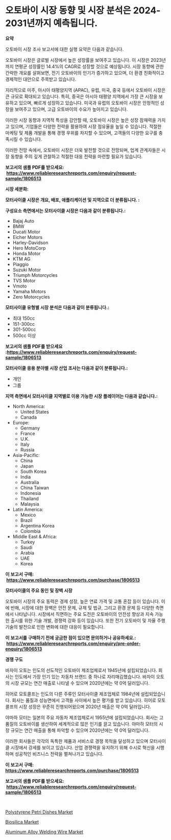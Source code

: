<p><h1>오토바이 시장 동향 및 시장 분석은 2024-2031년까지 예측됩니다.</h1></p><p><strong>요약</strong></p>
<p><p>오토바이 시장 조사 보고서에 대한 실행 요약은 다음과 같습니다. </p><p>오토바이 시장은 글로벌 시장에서 높은 성장률을 보여주고 있습니다. 이 시장은 2023년까지 연평균 성장률인 14.4%의 CAGR로 성장할 것으로 예상됩니다. 시장 동향에 관한 간략한 개요를 살펴보면, 전기 오토바이의 인기가 증가하고 있으며, 더 환경 친화적이고 경제적인 대안으로 주목받고 있습니다. </p><p>지리적으로 미주, 아시아 태평양지역 (APAC), 유럽, 미국, 중국 등에서 오토바이 시장은 큰 규모로 확대되고 있습니다. 특히, 중국은 아시아 태평양 지역에서 가장 큰 시장을 보유하고 있으며, 빠르게 성장하고 있습니다. 미국과 유럽의 오토바이 시장은 안정적인 성장을 보여주고 있으며, 고급 오토바이의 수요가 높아지고 있습니다. </p><p>이러한 시장 동향과 지역적 특성을 감안할 때, 오토바이 시장은 높은 성장 잠재력을 가지고 있으며, 기업들은 다양한 전략을 활용하여 시장 점유율을 높일 수 있습니다. 적절한 마케팅 및 제품 개발을 통해 경쟁 우위를 차지할 수 있으며, 고객들의 다양한 요구를 충족시킬 수 있습니다. </p><p>이러한 전망 속에서, 오토바이 시장은 더욱 발전할 것으로 전망되며, 업계 관계자들은 시장 동향을 주의 깊게 관찰하고 적절한 대응 전략을 마련할 필요가 있습니다.</p></p>
<p><strong>보고서의 샘플 PDF를 받으세요: &nbsp;<a href="https://www.reliableresearchreports.com/enquiry/request-sample/1806513">https://www.reliableresearchreports.com/enquiry/request-sample/1806513</a></strong></p>
<p><strong>시장 세분화:</strong></p>
<p><strong> 모터사이클 시장은 개요, 배포, 애플리케이션 및 지역으로 더 분류됩니다. :</strong></p>
<p><strong>구성요소 측면에서는 모터사이클 시장은 다음과 같이 분류됩니다.:</strong></p>
<p><ul><li>Bajaj Auto</li><li>BMW</li><li>Ducati Motor</li><li>Eicher Motors</li><li>Harley-Davidson</li><li>Hero MotoCorp</li><li>Honda Motor</li><li>KTM AG</li><li>Piaggio</li><li>Suzuki Motor</li><li>Triumph Motorcycles</li><li>TVS Motor</li><li>Vmoto</li><li>Yamaha Motors</li><li>Zero Motorcycles</li></ul></p>
<p><strong> 모터사이클 유형별 시장 분석은 다음과 같이 분류됩니다.:</strong></p>
<p><ul><li>최대 150cc</li><li>151-300cc</li><li>301-500cc</li><li>500cc 이상</li></ul></p>
<p><strong>보고서의 샘플 PDF를 받으세요 :<a href="https://www.reliableresearchreports.com/enquiry/request-sample/1806513">https://www.reliableresearchreports.com/enquiry/request-sample/1806513</a></strong></p>
<p><strong> 모터사이클 응용 분야별 시장 산업 조사는 다음과 같이 분류됩니다.:</strong></p>
<p><ul><li>개인</li><li>그룹</li></ul></p>
<p><strong>지역 측면에서 모터사이클 지역별로 이용 가능한 시장 플레이어는 다음과 같습니다.:</strong></p>
<p><ul>
    <li>
        North America:
        <ul>
            <li>United States</li>
            <li>Canada</li>
        </ul>
    </li>
    <li>
        Europe:
        <ul>
            <li>Germany</li>
            <li>France</li>
            <li>U.K.</li>
            <li>Italy</li>
            <li>Russia</li>
        </ul>
    </li>
    <li>
        Asia-Pacific:
        <ul>
            <li>China</li>
            <li>Japan</li>
            <li>South Korea</li>
            <li>India</li>
            <li>Australia</li>
            <li>China Taiwan</li>
            <li>Indonesia</li>
            <li>Thailand</li>
            <li>Malaysia</li>
        </ul>
    </li>
    <li>
        Latin America:
        <ul>
            <li>Mexico</li>
            <li>Brazil</li>
            <li>Argentina Korea</li>
            <li>Colombia</li>
        </ul>
    </li>
    <li>
        Middle East & Africa:
        <ul>
            <li>Turkey</li>
            <li>Saudi</li>
            <li>Arabia</li>
            <li>UAE</li>
            <li>Korea</li>
        </ul>
    </li>
    </ul></p>
<p><strong>이 보고서 구매: &nbsp;<a href="https://www.reliableresearchreports.com/purchase/1806513">https://www.reliableresearchreports.com/purchase/1806513</a></strong></p>
<p><strong>모터사이클의 주요 동인 및 장벽 시장</strong></p>
<p><p>오토바이 시장의 주요 동력은 경제 성장, 높은 연료 가격 및 교통 혼잡 등이 있습니다. 이에 반해, 시장에 대한 장벽은 안전 문제, 규제 및 법규, 그리고 환경 문제 등 다양한 측면에서 나타납니다. 시장에서 직면하는 주요 도전은 오토바이의 안전성 향상과 지속 가능한 출시를 위한 기술 개발, 경쟁력 강화 등이 있습니다. 또한 전기 오토바이 및 자율 주행 기술의 발전으로 인한 변화에 대한 대응이 필요합니다.</p></p>
<p><strong>이 보고서를 구매하기 전에 궁금한 점이 있으면 문의하거나 공유하세요.: &nbsp;<a href="https://www.reliableresearchreports.com/enquiry/pre-order-enquiry/1806513">https://www.reliableresearchreports.com/enquiry/pre-order-enquiry/1806513</a></strong></p>
<p><strong>경쟁 구도</strong></p>
<p><p>바자이 오토는 인도의 선도적인 오토바이 제조업체로서 1945년에 설립되었습니다. 회사는 인도에서 가장 인기 있는 자동차 브랜드 중 하나로 자리매김했습니다. 바자이 오토의 시장 규모는 연간 매출로 나타낼 수 있으며 2020년에는 약 0억 달러입니다.</p><p>히어로 모토콜프는 인도의 다른 주류인 모터사이클 제조업체로 1984년에 설립되었습니다. 회사는 품질과 성능면에서 고객들 사이에서 높은 평가를 받고 있습니다. 히어로 모토콜프의 시장 성장은 꾸준히 진행되어왔으며 2020년 매출은 약 0억 달러입니다.</p><p>야마하 모터는 일본의 주요 자동차 제조업체로서 1955년에 설립되었습니다. 회사는 고품질의 오토바이를 생산하여 세계적으로 많은 인기를 끌고 있습니다. 야마하 모터의 시장 규모는 연간 매출을 통해 파악할 수 있으며 2020년에는 약 0억 달러입니다.</p><p>이러한 회사들은 각각의 독특한 제품과 서비스로 경쟁 목적을 달성하고 있으며 모터사이클 시장에서 강세를 보이고 있습니다. 산업 경쟁력을 유지하기 위해 수시로 혁신을 시행하며 성공적인 비즈니스 전략을 펼쳐나가고 있습니다.</p></p>
<p><strong>이 보고서 구매: &nbsp; <a href="https://www.reliableresearchreports.com/purchase/1806513">https://www.reliableresearchreports.com/purchase/1806513</a></strong></p>
<p><strong>보고서의 샘플 PDF를 받으세요: &nbsp;<a href="https://www.reliableresearchreports.com/enquiry/request-sample/1806513">https://www.reliableresearchreports.com/enquiry/request-sample/1806513</a></strong><strong></strong></p>
<p>&nbsp;</p>
<p><p><a href="https://github.com/nicoletavirag/Market-Research-Report-List-2/blob/main/polystyrene-petri-dishes-market.md">Polystyrene Petri Dishes Market</a></p><p><a href="https://github.com/redneck06/Market-Research-Report-List-2/blob/main/biosilica-market.md">Biosilica Market</a></p><p><a href="https://github.com/mauripalmi/Market-Research-Report-List-2/blob/main/aluminum-alloy-welding-wire-market.md">Aluminum Alloy Welding Wire Market</a></p></p>